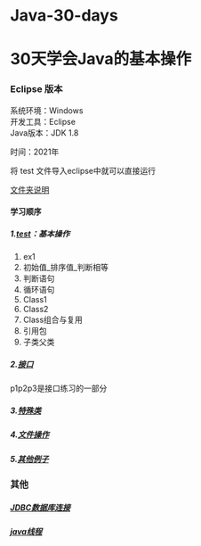 # Java-30-days
# 30天学会Java的基本操作

### Eclipse 版本

系统环境：Windows<br>
开发工具：Eclipse<br>
Java版本：JDK 1.8<br>

时间：2021年

将 test 文件导入eclipse中就可以直接运行<br>

[文件夹说明](https://github.com/Suhan42/Java-30-days/blob/master/Eclipse/test/README.md)

#### 学习顺序
##### 1.[test](https://github.com/Suhan42/Java-30-days/tree/master/test/src/Eclipse/test)：基本操作
1. ex1
2. 初始值_排序值_判断相等
3. 判断语句
4. 循环语句
5. Class1
6. Class2
7. Class组合与复用
8. 引用包
9. 子类父类

##### 2.[接口](https://github.com/Suhan42/Java-30-days/tree/master/test/Eclipse/src/%E6%8E%A5%E5%8F%A3%E5%8C%85)
p1p2p3是接口练习的一部分

##### 3.[特殊类](https://github.com/Suhan42/Java-30-days/tree/master/Eclipse/test/src/%E7%89%B9%E6%AE%8A%E7%B1%BB%E5%8C%85)

##### 4.[文件操作](https://github.com/Suhan42/Java-30-days/tree/master/Eclipse/test/src/%E7%89%B9%E6%AE%8A%E7%B1%BB%E5%8C%85)

##### 5.[其他例子](https://github.com/Suhan42/Java-30-days/tree/master/Eclipse/test/src/eg)


### 其他
##### [JDBC数据库连接](https://github.com/suhan42/Java-30-days/tree/master/Eclipse/JDBC)
##### [java线程](https://github.com/suhan42/Java-30-days/tree/master/Eclipse/Thread)
